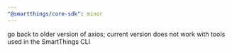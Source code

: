 ```yaml
---
"@smartthings/core-sdk": minor
---
```


go back to older version of axios; current version does not work with tools used in the SmartThings CLI
